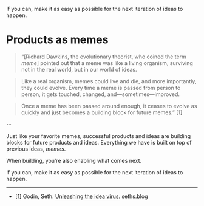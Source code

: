 If you can, make it as easy as possible for the next iteration of ideas to happen. 
# Products as memes
> “[Richard Dawkins, the evolutionary theorist, who coined the term *meme*] pointed out that a meme was like a living organism, surviving not in the real world, but in our world of ideas.

> Like a real organism, memes could live and die, and more importantly, they could evolve. Every time a meme is passed from person to person, it gets touched, changed, and—sometimes—improved.

> Once a meme has been passed around enough, it ceases to evolve as quickly and just becomes a building block for future memes.” [1] 

--

Just like your favorite memes, successful products and ideas are building blocks for future products and ideas. Everything we have is built on top of previous ideas, *memes*. 

When building, you’re also enabling what comes next. 

If you can, make it as easy as possible for the next iteration of ideas to happen. 

---

- [1] Godin, Seth. <a href="https://themarketingseminar.com/downloads/ideavirusreadandshare.pdf" target="_blank">Unleashing the idea virus.</a> seths.blog